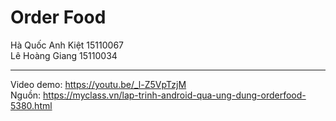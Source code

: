 # Order Food
Hà Quốc Anh Kiệt 15110067 <br>
Lê Hoàng Giang 15110034

<hr>

Video demo: https://youtu.be/_l-Z5VpTzjM <br>
Nguồn: https://myclass.vn/lap-trinh-android-qua-ung-dung-orderfood-5380.html
